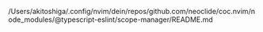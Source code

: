 /Users/akitoshiga/.config/nvim/dein/repos/github.com/neoclide/coc.nvim/node_modules/@typescript-eslint/scope-manager/README.md